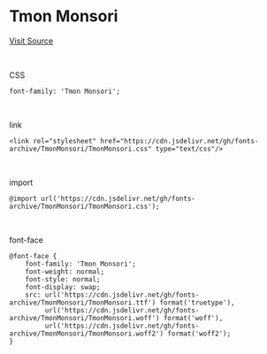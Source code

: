 # Tmon Monsori

[Visit Source](https://brunch.co.kr/@creative/32)

&nbsp;

CSS

```
font-family: 'Tmon Monsori';
```

&nbsp;

link

```
<link rel="stylesheet" href="https://cdn.jsdelivr.net/gh/fonts-archive/TmonMonsori/TmonMonsori.css" type="text/css"/>
```

&nbsp;

import

```
@import url('https://cdn.jsdelivr.net/gh/fonts-archive/TmonMonsori/TmonMonsori.css');
```

&nbsp;

font-face

```
@font-face {
    font-family: 'Tmon Monsori';
    font-weight: normal;
    font-style: normal;
    font-display: swap;
    src: url('https://cdn.jsdelivr.net/gh/fonts-archive/TmonMonsori/TmonMonsori.ttf') format('truetype'),
         url('https://cdn.jsdelivr.net/gh/fonts-archive/TmonMonsori/TmonMonsori.woff') format('woff'),
         url('https://cdn.jsdelivr.net/gh/fonts-archive/TmonMonsori/TmonMonsori.woff2') format('woff2');
}
```
